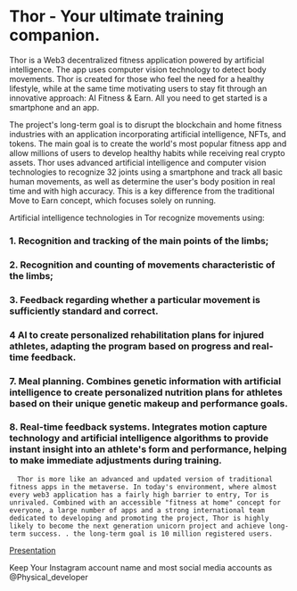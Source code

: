 # Thor - Your ultimate training companion.  

Thor is a Web3 decentralized fitness application powered by artificial intelligence. The app uses computer vision technology to detect body movements. Thor is created for those who feel the need for a healthy lifestyle, while at the same time motivating users to stay fit through an innovative approach: AI Fitness & Earn. All you need to get started is a smartphone and an app.

The project's long-term goal is to disrupt the blockchain and home fitness industries with an application incorporating artificial intelligence, NFTs, and tokens. The main goal is to create the world's most popular fitness app and allow millions of users to develop healthy habits while receiving real crypto assets.
Thor uses advanced artificial intelligence and computer vision technologies to recognize 32 joints using a smartphone and track all basic human movements, as well as determine the user's body position in real time and with high accuracy. This is a key difference from the traditional Move to Earn concept, which focuses solely on running.

Artificial intelligence technologies in Tor recognize movements using:

### 1. Recognition and tracking of the main points of the limbs;

### 2. Recognition and counting of movements characteristic of the limbs;

### 3. Feedback regarding whether a particular movement is sufficiently standard and correct.

### 4 AI to create personalized rehabilitation plans for injured athletes, adapting the program based on progress and real-time feedback.

### 7. Meal planning. Combines genetic information with artificial intelligence to create personalized nutrition plans for athletes based on their unique genetic makeup and performance goals.

### 8. Real-time feedback systems. Integrates motion capture technology and artificial intelligence algorithms to provide instant insight into an athlete's form and performance, helping to make immediate adjustments during training.

      Thor is more like an advanced and updated version of traditional fitness apps in the metaverse. In today's environment, where almost every web3 application has a fairly high barrier to entry, Tor is unrivaled. Combined with an accessible "fitness at home" concept for everyone, a large number of apps and a strong international team dedicated to developing and promoting the project, Thor is highly likely to become the next generation unicorn project and achieve long-term success. . the long-term goal is 10 million registered users.

[Presentation](ttps://www.canva.com/design/DAF-whcr3dw/tO_C-87zsdHE-ZvCtQfM_w/edit?utm_content=DAF-whcr3dw&utm_campaign=designshare&utm_medium=link2&utm_source=sharebutton)

Keep Your Instagram account name and most social media accounts as @Physical_developer
